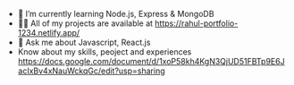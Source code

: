 - 🌱 I’m currently learning Node.js, Express & MongoDB
- 👨‍💻 All of my projects are available at https://rahul-portfolio-1234.netlify.app/
- 💬 Ask me about Javascript, React.js
-  Know about my skills, peoject and experiences https://docs.google.com/document/d/1xoP58kh4KgN3QjUD51FBTp9E6JacIxBv4xNauWckqGc/edit?usp=sharing

